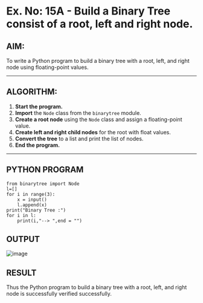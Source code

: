 # Ex. No: 15A - Build a Binary Tree consist of a root, left and right node.

## AIM:
To write a Python program to build a binary tree with a root, left, and right node using floating-point values.

---

## ALGORITHM:

1. **Start the program.**
2. **Import** the `Node` class from the `binarytree` module.
3. **Create a root node** using the `Node` class and assign a floating-point value.
4. **Create left and right child nodes** for the root with float values.
5. **Convert the tree** to a list and print the list of nodes.
6. **End the program.**

---

## PYTHON PROGRAM

```
from binarytree import Node
l=[]
for i in range(3):
    x = input()
    l.append(x)
print("Binary Tree :")
for i in l:
    print(i,"--> ",end = "")

```

## OUTPUT
![image](https://github.com/user-attachments/assets/343888a4-5f5c-4db8-a692-ab922327c287)


## RESULT
Thus the Python program to build a binary tree with a root, left, and right node is successfully verified successfully.
